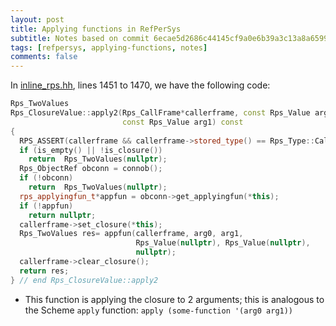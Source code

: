 ```yaml
---
layout: post
title: Applying functions in RefPerSys
subtitle: Notes based on commit 6ecae5d2686c44145cf9a0e6b39a3c13a8a65996
tags: [refpersys, applying-functions, notes]
comments: false
---
```


In [inline_rps.hh](https://gitlab.com/bstarynk/refpersys/-/blob/6ecae5d2686c44145cf9a0e6b39a3c13a8a65996/inline_rps.hh),
lines 1451 to 1470, we have the following code:

```cpp
Rps_TwoValues
Rps_ClosureValue::apply2(Rps_CallFrame*callerframe, const Rps_Value arg0,
                         const Rps_Value arg1) const
{
  RPS_ASSERT(callerframe && callerframe->stored_type() == Rps_Type::CallFrame);
  if (is_empty() || !is_closure())
    return  Rps_TwoValues(nullptr);
  Rps_ObjectRef obconn = connob();
  if (!obconn)
    return  Rps_TwoValues(nullptr);
  rps_applyingfun_t*appfun = obconn->get_applyingfun(*this);
  if (!appfun)
    return nullptr;
  callerframe->set_closure(*this);
  Rps_TwoValues res= appfun(callerframe, arg0, arg1,
                            Rps_Value(nullptr), Rps_Value(nullptr),
                            nullptr);
  callerframe->clear_closure();
  return res;
} // end Rps_ClosureValue::apply2
```

* This function is applying the closure to 2 arguments; this is analogous to the
  Scheme `apply` function: `apply (some-function '(arg0 arg1))`

